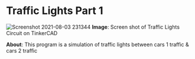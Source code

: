 # Traffic Lights Part 1
![Screenshot 2021-08-03 231344](https://user-images.githubusercontent.com/71413895/128116461-c1be2d5a-f7b2-413e-8928-8abb7f134d3f.png)
**Image**: Screen shot of Traffic Lights Circuit on TinkerCAD 

**About**: This program is a simulation of traffic lights between cars 1 traffic & cars 2 traffic
